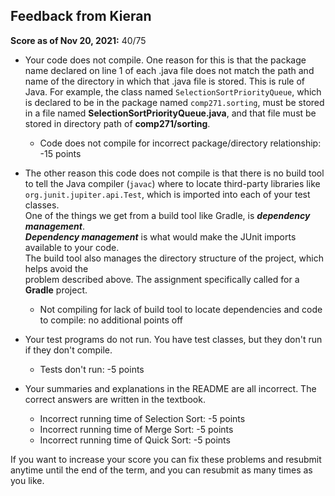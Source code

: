 ## Feedback from Kieran

**Score as of Nov 20, 2021:** 40/75

* Your code does not compile.  One reason for this is that the package name
  declared on line 1 of each .java file does not match the path and name of the directory
  in which that .java file is stored.  This is rule of Java.  For example, the class named `SelectionSortPriorityQueue`,
  which is declared to be in the package named `comp271.sorting`, must be stored in a file named 
  **SelectionSortPriorityQueue.java**, and that file must be stored in directory path of **comp271/sorting**.
  * Code does not compile for incorrect package/directory relationship: -15 points
  
* The other reason this code does not compile is that there is no build tool to 
  tell the Java compiler (`javac`)  where to locate third-party libraries like 
  `org.junit.jupiter.api.Test`, which is imported into each of your test classes.  
  One of the things we get from a build tool like Gradle, is ***dependency management***.  
  ***Dependency management*** is what would make the JUnit imports available to your code.  
  The build tool also manages the directory structure of the project, which helps avoid the  
  problem described above.  The assignment specifically called for a **Gradle** project.
  * Not compiling for lack of build tool to locate dependencies and code to compile: no additional points off
  
* Your test programs do not run. You have test classes, but they don't run if they don't compile.  
  * Tests don't run: -5 points

* Your summaries and explanations in the README are all incorrect.  The correct answers are
  written in the textbook.
  * Incorrect running time of Selection Sort: -5 points
  * Incorrect running time of Merge Sort: -5 points
  * Incorrect running time of Quick Sort: -5 points
  
If you want to increase your score you can fix these problems and resubmit anytime until the end
of the term, and you can resubmit as many times as you like.  

